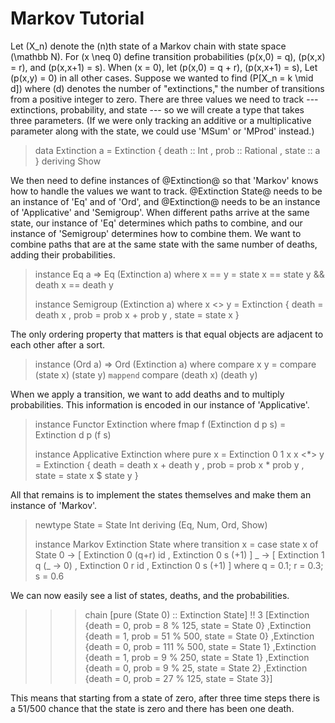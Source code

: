 # Markov Tutorial

Let \(X_n\) denote the \(n\)th state of a Markov chain
with state space \(\mathbb N\).
For \(x \neq 0\) define transition probabilities
 \(p(x,0) = q\),
 \(p(x,x) = r\),
and \(p(x,x+1) = s\).
When \(x = 0\), let
 \(p(x,0) = q + r\),
 \(p(x,x+1) = s\),
Let \(p(x,y) = 0\) in all other cases.
Suppose we wanted to find
 \(P[X_n = k \mid d]\)
where \(d\) denotes the number of "extinctions,"
the number of transitions from a positive integer to zero.
There are three values we need to track ---
extinctions, probability, and state ---
so we will create a type that takes three parameters.
(If we were only tracking an additive or a multiplicative parameter
along with the state, we could use 'MSum' or 'MProd' instead.)

> data Extinction a = Extinction { death :: Int
>                                , prob  :: Rational
>                                , state :: a }
>                                deriving Show

We then need to define instances of @Extinction@
so that 'Markov' knows how to handle the values we want to track.
@Extinction State@ needs to be an instance of 'Eq' and of 'Ord',
and @Extinction@ needs to be an instance of 'Applicative' and 'Semigroup'.
When different paths arrive at the same state,
our instance of 'Eq' determines which paths to combine,
and our instance of 'Semigroup' determines how to combine them.
We want to combine paths that are at the same state
with the same number of deaths, adding their probabilities.

> instance Eq a => Eq (Extinction a) where
>     x == y = state x == state y && death x == death y
>
> instance Semigroup (Extinction a) where
>     x <> y = Extinction { death = death x
>                         , prob  = prob x + prob y
>                         , state = state x
>                         }

The only ordering property that matters is that equal objects
are adjacent to each other after a sort.

> instance (Ord a) => Ord (Extinction a) where
>     compare x y = compare (state x) (state y)
>                   `mappend`
>                   compare (death x) (death y)

When we apply a transition, we want to add deaths
and to multiply probabilities.
This information is encoded in our instance of 'Applicative'.

> instance Functor Extinction where
>     fmap f (Extinction d p s) = Extinction d p (f s)
>
> instance Applicative Extinction where
>     pure x = Extinction 0 1 x
>     x <*> y = Extinction { death = death x + death y
>                          , prob  = prob  x * prob  y
>                          , state = state x $ state y }

All that remains is to implement the states themselves
and make them an instance of 'Markov'.

> newtype State = State Int deriving (Eq, Num, Ord, Show)
>
> instance Markov Extinction State where
>     transition x = case state x of
>         State 0 -> [ Extinction 0 (q+r) id
>                    , Extinction 0 s (+1) ]
>         _       -> [ Extinction 1 q (\_ -> 0)
>                    , Extinction 0 r id
>                    , Extinction 0 s (+1) ]
>         where q = 0.1; r = 0.3; s = 0.6

We can now easily see a list of states, deaths, and the probabilities.

>>> chain [pure (State 0) :: Extinction State] !! 3
[Extinction {death = 0, prob = 8 % 125, state = State 0}
,Extinction {death = 1, prob = 51 % 500, state = State 0}
,Extinction {death = 0, prob = 111 % 500, state = State 1}
,Extinction {death = 1, prob = 9 % 250, state = State 1}
,Extinction {death = 0, prob = 9 % 25, state = State 2}
,Extinction {death = 0, prob = 27 % 125, state = State 3}]

This means that starting from a state of zero,
after three time steps there is a 51/500 chance
that the state is zero and there has been one death.
